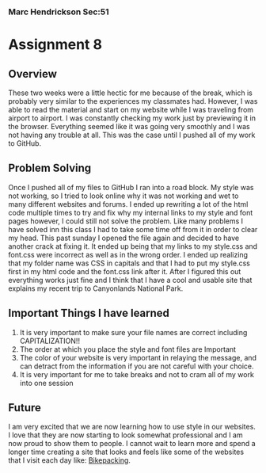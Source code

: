 ### Marc Hendrickson Sec:51

# **Assignment 8**
## Overview

These two weeks were a little hectic for me because of the break, which is probably very similar to the experiences my classmates had. However, I was able to read the material and start on my website while I was traveling from airport to airport. I was constantly checking my work just by previewing it in the browser. Everything seemed like it was going very smoothly and I was not having any trouble at all. This was the case until I pushed all of my work to GitHub.

## Problem Solving

Once I pushed all of my files to GitHub I ran into a road block. My style was not working, so I tried to look online why it was not working and wet to many different websites and forums. I ended up rewriting a lot of the html code multiple times to try and fix why my internal links to my style and font pages however, I could still not solve the problem. Like many problems I have solved inn this class I had to take some time off from it in order to clear my head. This past sunday I opened the file again and decided to have another crack at fixing it. It ended up being that my links to my style.css and font.css were incorrect as well as in the wrong order. I ended up realizing that my folder name was CSS in capitals and that I had to put my style.css first in my html code and the font.css link after it. After I figured this out everything works just fine and I think that I have a cool and usable site that explains my recent trip to Canyonlands National Park.

## Important Things I have learned

1. It is very important to make sure your file names are correct including CAPITALIZATION!!
2. The order at which you place the style and font files are Important
3. The color of your website is very important in relaying the message, and can detract from the information if you are not careful with your choice.
4. It is very important for me to take breaks and not to cram all of my work into one session

## Future

I am very excited that we are now learning how to use style in our websites. I love that they are now starting to look somewhat professional and I am now proud to show them to people. I cannot wait to learn more and spend a longer time creating a site that looks and feels like some of the websites that I visit each day like: [Bikepacking](http://www.bikepacking.com).
